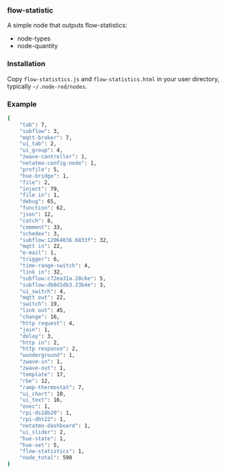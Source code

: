 ### flow-statistic
A simple node that outputs flow-statistics:

* node-types
* node-quantity


### Installation

Copy `flow-statistics.js` and `flow-statistics.html` in your user directory, typically `~/.node-red/nodes`.

###  Example

```sh
{
	"tab": 7,
	"subflow": 3,
	"mqtt-broker": 7,
	"ui_tab": 2,
	"ui_group": 4,
	"zwave-controller": 1,
	"netatmo-config-node": 1,
	"profile": 5,
	"hue-bridge": 1,
	"file": 2,
	"inject": 79,
	"file in": 1,
	"debug": 65,
	"function": 62,
	"json": 12,
	"catch": 8,
	"comment": 33,
	"schedex": 3,
	"subflow:12064036.6833f": 32,
	"mqtt in": 22,
	"e-mail": 1,
	"trigger": 6,
	"time-range-switch": 4,
	"link in": 32,
	"subflow:c72ea31a.28c6e": 5,
	"subflow:db8d1db3.23b4e": 3,
	"ui_switch": 4,
	"mqtt out": 22,
	"switch": 19,
	"link out": 45,
	"change": 16,
	"http request": 4,
	"join": 1,
	"delay": 3,
	"http in": 2,
	"http response": 2,
	"wunderground": 1,
	"zwave-in": 1,
	"zwave-out": 1,
	"template": 17,
	"rbe": 12,
	"ramp-thermostat": 7,
	"ui_chart": 10,
	"ui_text": 16,
	"exec": 1,
	"rpi-ds18b20": 1,
	"rpi-dht22": 1,
	"netatmo-dashboard": 1,
	"ui_slider": 2,
	"hue-state": 1,
	"hue-set": 5,
	"flow-statistics": 1,
	"node_total": 590
}
```

